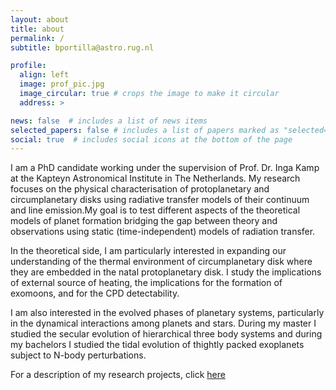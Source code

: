 ```yaml
---
layout: about
title: about
permalink: /
subtitle: bportilla@astro.rug.nl

profile:
  align: left
  image: prof_pic.jpg
  image_circular: true # crops the image to make it circular
  address: >

news: false  # includes a list of news items
selected_papers: false # includes a list of papers marked as "selected={true}"
social: true  # includes social icons at the bottom of the page
---
```


I am a PhD candidate working under the supervision of Prof. Dr. Inga Kamp at the
Kapteyn Astronomical Institute in The Netherlands. My research focuses on the
physical characterisation of protoplanetary and circumplanetary disks using
radiative transfer models of their continuum and line emission.My goal is to test
different aspects of the theoretical models of planet formation bridging the gap
between theory and observations using static (time-independent) models of radiation
transfer.

In the theoretical side, I am particularly interested in expanding our understanding
of the thermal environment of circumplanetary disk where they are embedded in the natal
protoplanetary disk. I study the implications of external source of heating, the
implications for the formation of exomoons, and for the CPD detectability.

I am also interested in the evolved phases of planetary systems, particularly in
the dynamical interactions among planets and stars. During my master I studied the
secular evolution of hierarchical three body systems and during my bachelors
I studied the tidal evolution of thightly packed exoplanets subject to N-body
perturbations.   

For a description of my research projects, click [here](/projects/)
